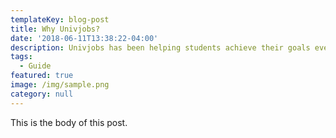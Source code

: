 ```yaml
---
templateKey: blog-post
title: Why Univjobs?
date: '2018-06-11T13:38:22-04:00'
description: Univjobs has been helping students achieve their goals ever since.
tags:
  - Guide
featured: true
image: /img/sample.png
category: null
---
```

This is the body of this post.
